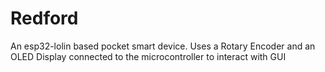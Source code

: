 # Redford
An esp32-lolin based pocket smart device. Uses a Rotary Encoder and an OLED Display connected to the microcontroller to interact with GUI
